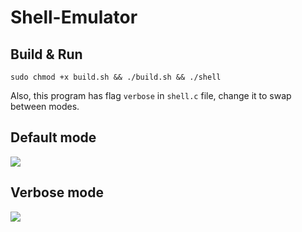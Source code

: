 # Shell-Emulator

## Build & Run
``` sudo chmod +x build.sh && ./build.sh && ./shell ```

Also, this program has flag ``` verbose ``` in ``` shell.c ``` file, change it to swap between modes.

## Default mode
![](images/shell_verbose_false.png)

## Verbose mode
![](images/shell_verbose.png)

